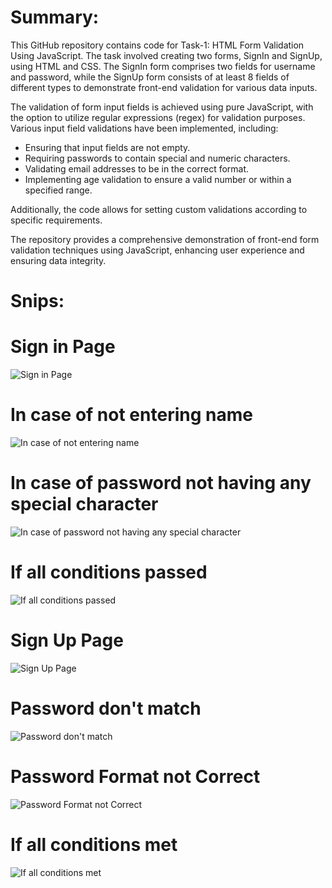 # Summary:

This GitHub repository contains code for Task-1: HTML Form Validation Using JavaScript. The task involved creating two forms, SignIn and SignUp, using HTML and CSS. The SignIn form comprises two fields for username and password, while the SignUp form consists of at least 8 fields of different types to demonstrate front-end validation for various data inputs.

The validation of form input fields is achieved using pure JavaScript, with the option to utilize regular expressions (regex) for validation purposes. Various input field validations have been implemented, including:

- Ensuring that input fields are not empty.
- Requiring passwords to contain special and numeric characters.
- Validating email addresses to be in the correct format.
- Implementing age validation to ensure a valid number or within a specified range.

Additionally, the code allows for setting custom validations according to specific requirements.

The repository provides a comprehensive demonstration of front-end form validation techniques using JavaScript, enhancing user experience and ensuring data integrity.

# Snips:
# Sign in Page
![Sign in Page](https://github.com/shahbaz900/Task1Assignment2-HTML-Form-Validation/assets/118073086/a746a937-57b5-4986-a629-bbc40dd60e14)


# In case of not entering name
![In case of not entering name](https://github.com/shahbaz900/Task1Assignment2-HTML-Form-Validation/assets/118073086/f54c7188-967e-45e5-b086-0431255dd7da)

# In case of password not having any special character
![In case of password not having any special character](https://github.com/shahbaz900/Task1Assignment2-HTML-Form-Validation/assets/118073086/0bfc8a50-4ca5-460d-8056-0018f21b7d73)

# If all conditions passed
![If all conditions passed](https://github.com/shahbaz900/Task1Assignment2-HTML-Form-Validation/assets/118073086/2ac3a686-1dca-4d19-a7de-bf549764d82f)
# Sign Up Page
![Sign Up Page](https://github.com/shahbaz900/Task1Assignment2-HTML-Form-Validation/assets/118073086/a2b90777-0c4d-4fc0-834f-9326c1e23f20)


# Password don't match
![Password don't match](https://github.com/shahbaz900/Task1Assignment2-HTML-Form-Validation/assets/118073086/39597d7e-610d-426b-bd3d-2a655f42e399)

# Password Format not Correct
![Password Format not Correct](https://github.com/shahbaz900/Task1Assignment2-HTML-Form-Validation/assets/118073086/244b3bc5-e084-49e4-a1d0-7916fc7a0ac1)

# If all conditions met
![If all conditions met](https://github.com/shahbaz900/Task1Assignment2-HTML-Form-Validation/assets/118073086/a76b8033-20d6-47e8-93c5-a9015ae24b03)
